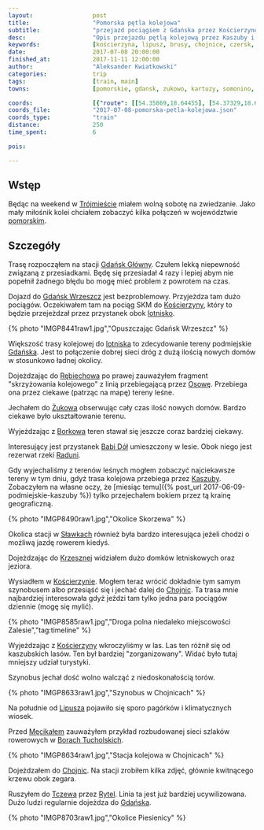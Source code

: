 ```yaml
---
layout:                 post
title:                  "Pomorska pętla kolejowa"
subtitle:               "przejazd pociągiem z Gdańska przez Kościerzynę, Lipusz, Chojnicę"
desc:                   "Opis przejazdu pętlą kolejową przez Kaszuby i Bory Tucholskie z początkiem i końcem trasy w Gdańsku. Idealnie mogłem zobaczyć różnice terenu i miejscowości, które później chciałbym zobaczyć z bliska jadąc rowerem."
keywords:               [kościerzyna, lipusz, brusy, chojnice, czersk, starogard gdański, pociąg, szynobus, pomorskie, kaszuby, bory tucholskie, las]
date:                   2017-07-08 20:00:00
finished_at:            2017-11-11 12:00:00
author:                 "Aleksander Kwiatkowski"
categories:             trip
tags:                   [train, main]
towns:                  [pomorskie, gdansk, zukowo, kartuzy, somonino, stezyca, koscierzyna, lipusz, dziemiany, brusy, chojnice, czersk, kaliska, zblewo, starogard_gdanski]

coords:                 [{"route": [[54.35869,18.64455], [54.37329,18.62988], [54.38934,18.59185], [54.39254,18.58207], [54.38934,18.57615], [54.35999,18.56945], [54.35319,18.54911], [54.35904,18.51289], [54.37659,18.50139], [54.39004,18.43925], [54.39094,18.42543], [54.36584,18.40062], [54.34458,18.36346], [54.31095,18.30844], [54.28626,18.25016], [54.28295,18.20381], [54.25709,18.17566], [54.23286,18.14605], [54.23557,18.08837], [54.19728,18.00554], [54.16558,17.98074], [54.12431,17.98984], [54.13487,17.98323], [54.10272,17.77895], [53.96874,17.77895], [53.81477,17.63029], [53.76732,17.59081], [53.70883,17.61862], [53.68922,17.57708], [53.73047,17.65570], [53.77675,17.85929], [53.81183,18.02614], [53.93025,18.26338], [53.96339,18.35402], [53.97611,18.52430], [54.10554,18.77081], [54.23376,18.64687], [54.35879,18.64584]], "type": "train"}]
coords_file:            "2017-07-08-pomorska-petla-kolejowa.json"
coords_type:            "train"
distance:               250
time_spent:             6

pois:

---
```


[wiki-trojmiasto]: https://pl.wikipedia.org/wiki/Tr%C3%B3jmiasto
[wiki-pomorskie]: https://pl.wikipedia.org/wiki/Wojew%C3%B3dztwo_pomorskie
[wiki-koscierzyna]: https://pl.wikipedia.org/wiki/Ko%C5%9Bcierzyna
[wiki-gdansk-lotnsko]: https://pl.wikipedia.org/wiki/Port_lotniczy_Gda%C5%84sk-R%C4%99biechowo
[wiki-babi-dol-przystanek]: https://pl.wikipedia.org/wiki/Babi_D%C3%B3%C5%82_(przystanek_kolejowy)
[wiki-gdansk-glowny]: https://pl.wikipedia.org/wiki/Gda%C5%84sk_G%C5%82%C3%B3wny
[wiki-gdansk-wrzeszcz]: https://pl.wikipedia.org/wiki/Gda%C5%84sk_Wrzeszcz
[wiki-gdansk]: https://pl.wikipedia.org/wiki/Gda%C5%84sk
[wiki-rebiechowo]: https://pl.wikipedia.org/wiki/R%C4%99biechowo_(Gda%C5%84sk)
[wiki-osowa]: https://pl.wikipedia.org/wiki/Osowa_(Gda%C5%84sk)
[wiki-zukowo]: https://pl.wikipedia.org/wiki/%C5%BBukowo
[wiki-borkowo]: https://pl.wikipedia.org/wiki/Borkowo_(Gda%C5%84sk)
[wiki-rzeka-radunia]: https://pl.wikipedia.org/wiki/Radunia_(rzeka)
[wiki-kaszuby]: https://pl.wikipedia.org/wiki/Kaszuby
[wiki-slawki]: https://pl.wikipedia.org/wiki/S%C5%82awki_(wojew%C3%B3dztwo_pomorskie)
[wiki-krzeszna]: https://pl.wikipedia.org/wiki/Krzeszna
[wiki-chojnice]: https://pl.wikipedia.org/wiki/Chojnice
[wiki-lipusz]: https://pl.wikipedia.org/wiki/Lipusz
[wiki-mecikal]: https://pl.wikipedia.org/wiki/M%C4%99cika%C5%82
[wiki-bory-tucholskie]: https://pl.wikipedia.org/wiki/Bory_Tucholskie
[wiki-tczew]: https://pl.wikipedia.org/wiki/Tczew
[wiki-rytel]: https://pl.wikipedia.org/wiki/Rytel


Wstęp
-----

Będąc na weekend w [Trójmieście][wiki-trojmiasto] miałem wolną sobotę na
zwiedzanie. Jako mały miłośnik kolei chciałem zobaczyć kilka
połączeń w województwie [pomorskim][wiki-pomorskie].


Szczegóły
---------

Trasę rozpocząłem na stacji [Gdańsk Główny][wiki-gdansk-glowny].
Czułem lekką niepewność związaną z przesiadkami. Będę się przesiadał 4 razy
i lepiej abym nie popełnił żadnego błędu bo mogę mieć problem z powrotem
na czas.

Dojazd do [Gdańsk Wrzeszcz][wiki-gdansk-wrzeszcz] jest bezproblemowy.
Przyjeżdza tam dużo pociągów. Oczekiwałem tam na pociąg SKM do
[Kościerzyny][wiki-koscierzyna], który to będzie przejeżdzał przez
przystanek obok [lotnisko][wiki-gdansk-lotnsko].

{% photo "IMGP8441raw1.jpg","Opuszczając Gdańsk Wrzeszcz" %}

Większość trasy kolejowej do [lotniska][wiki-gdansk-lotnsko]
to zdecydowanie tereny podmiejskie [Gdańska][wiki-gdansk].
Jest to połączenie dobrej sieci dróg z dużą ilością nowych domów w stosunkowo
ładnej okolicy.

Dojeżdzając do [Rębiechowa][wiki-rebiechowo] po prawej zauważyłem fragment
"skrzyżowania kolejowego" z linią przebiegającą przez [Osowę][wiki-osowa].
Przebiega ona przez ciekawe (patrząc na mapę) tereny leśne.

Jechałem do [Żukowa][wiki-zukowo] obserwując cały czas ilość
nowych domów. Bardzo ciekawe było ukształtowanie terenu.

Wyjeżdzając z [Borkowa][wiki-borkowo] teren stawał się jeszcze
coraz bardziej ciekawy.

Interesujący jest przystanek [Babi Dół][wiki-babi-dol-przystanek] umieszczony
w lesie. Obok niego jest rezerwat rzeki [Raduni][wiki-rzeka-radunia].

Gdy wyjechaliśmy z terenów leśnych mogłem zobaczyć
najciekawsze tereny w tym dniu, gdyż trasa kolejowa
przebiega przez [Kaszuby][wiki-kaszuby]. Zobaczyłem na własne oczy, że
[miesiąc temu]({% post_url 2017-06-09-podmiejskie-kaszuby %})
tylko przejechałem bokiem przez tą krainę geograficzną.

{% photo "IMGP8490raw1.jpg","Okolice Skorzewa" %}

Okolica stacji w [Sławkach][wiki-slawki] również była bardzo interesująca
jeżeli chodzi o możliwą jazdę rowerem kiedyś.

Dojeżdzając do [Krzesznej][wiki-krzeszna] widziałem dużo domków letniskowych
oraz jeziora.

Wysiadłem w [Kościerzynie][wiki-koscierzyna]. Mogłem teraz wrócić dokładnie tym samym
szynobusem albo przesiąść się i jechać dalej do [Chojnic][wiki-chojnice].
Ta trasa mnie najbardziej interesowała gdyż jeździ tam tylko jedna para
pociągów dziennie (mogę się mylić).

{% photo "IMGP8585raw1.jpg","Droga polna niedaleko miejscowości Zalesie","tag:timeline" %}

Wyjeżdzając z [Kościerzyny][wiki-koscierzyna] wkroczyliśmy w las. Las ten
różnił się od kaszubskich lasów. Ten był bardziej "zorganizowany".
Widać było tutaj mniejszy udział turystyki.

Szynobus jechał dość wolno walcząć z niedoskonałością torów.

{% photo "IMGP8633raw1.jpg","Szynobus w Chojnicach" %}

Na południe od [Lipusza][wiki-lipusz] pojawiło się sporo pagórków i klimatycznych
wiosek.

Przed [Męcikałem][wiki-mecikal] zauważyłem przykład rozbudowanej sieci
szlaków rowerowych w [Borach Tucholskich][wiki-bory-tucholskie].

{% photo "IMGP8634raw1.jpg","Stacja kolejowa w Chojnicach" %}

Dojeżdzałem do [Chojnic][wiki-chojnice]. Na stacji zrobiłem kilka zdjęć, głównie
kwitnącego krzewu obok zegara.

Ruszyłem do [Tczewa][wiki-tczew] przez [Rytel][wiki-rytel]. Linia ta jest
już bardziej ucywilizowana. Dużo ludzi regularnie dojeżdza do [Gdańska][wiki-gdansk].

{% photo "IMGP8703raw1.jpg","Okolice Piesienicy" %}
